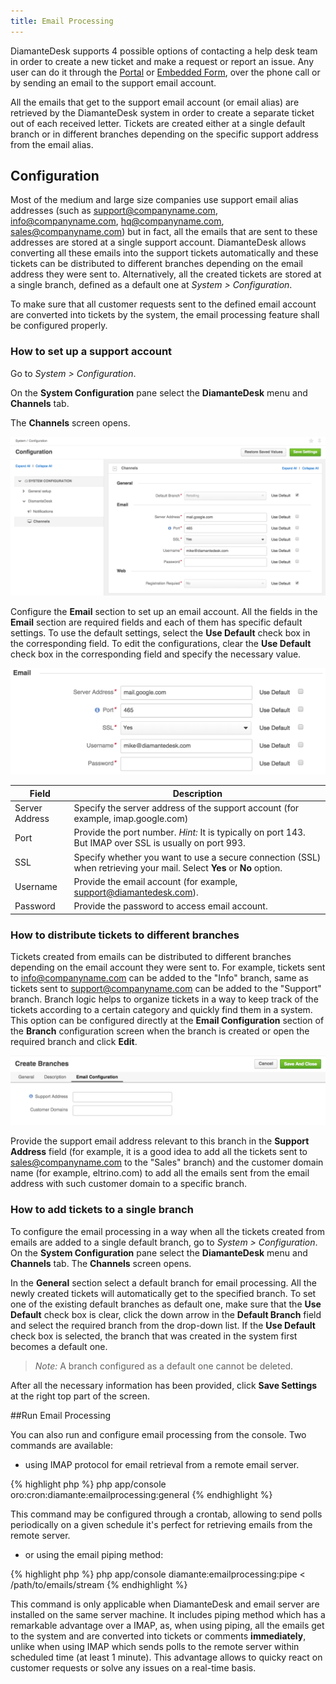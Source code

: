 ```yaml
---
title: Email Processing
---
```


DiamanteDesk supports 4 possible options of contacting a help desk team in order to create a new ticket and make a request or report an issue. Any user can do it through the [Portal](portal.html) or [Embedded Form](embedded-form.html), over the phone call or by sending an email to the support email account.

All the emails that get to the support email account (or email alias) are retrieved by the DiamanteDesk system in order to create a separate ticket out of each received letter. Tickets are created either at a single default branch or in different branches depending on the specific support address from the email alias. 

## Configuration

Most of the medium and large size companies use support email alias addresses (such as support@companyname.com, info@companyname.com, hq@companyname.com, sales@companyname.com) but in fact, all the emails that are sent to these addresses are stored at a single support account. DiamanteDesk allows converting all these emails into the support tickets automatically and these tickets can be distributed to different branches depending on the email address they were sent to. Alternatively, all the created tickets are stored at a single branch, defined as a default one at _System > Configuration_.

To make sure that all customer requests sent to the defined email account are converted into tickets by the system, the email processing feature shall be configured properly.

### How to set up a support account

Go to _System > Configuration_. 

On the **System Configuration** pane select the **DiamanteDesk** menu and **Channels** tab.

The **Channels** screen opens.

![Channels](img/channels.png)

Configure the **Email** section to set up an email account. All the fields in the **Email** section are required fields and each of them has specific default settings. To use the default settings, select the **Use Default** check box in the corresponding field. To edit the configurations, clear the **Use Default** check box in the corresponding field and specify the necessary value.

![Email](img/email.png)

Field  | Description
------------- | -------------
Server Address  | Specify the server address of the support account (for example, imap.google.com)
Port | Provide the port number. _Hint:_ It is typically on port 143. But IMAP over SSL is usually on port 993.
SSL | Specify whether you want to use a secure connection (SSL) when retrieving your mail. Select **Yes** or **No** option.
Username | Provide the email account (for example, support@diamantedesk.com).
Password | Provide the password to access email account.

### How to distribute tickets to different branches

Tickets created from emails can be distributed to different branches depending on the email account they were sent to. For example, tickets sent to info@companyname.com can be added to the "Info" branch, same as tickets sent to support@companyname.com can be added to the "Support" branch. Branch logic helps to organize tickets in a way to keep track of the tickets according to a certain category and quickly find them in a system. This option can be configured directly at the **Email Configuration** section of the **Branch** configuration screen when the branch is created or open the required branch and click **Edit**.

![Email](img/email_config.png)

Provide the support email address relevant to this branch in the **Support Address** field (for example, it is a good idea to add all the tickets sent to sales@companyname.com to the "Sales" branch) and the customer domain name (for example, eltrino.com) to add all the emails sent from the email address with such customer domain to a specific branch.

### How to add tickets to a single branch

To configure the email processing in a way when all the tickets created from emails are added to a single default branch, go to _System > Configuration_. On the **System Configuration** pane select the **DiamanteDesk** menu and **Channels** tab. The **Channels** screen opens.

In the **General** section select a default branch for email processing. All the newly created tickets will automatically get to the specified branch.
To set one of the existing default branches as default one, make sure that the **Use Default** check box is clear, click the down arrow in the **Default Branch** field and select the required branch from the drop-down list. If the **Use Default** check box is selected, the branch that was created in the system first becomes a default one.

> _Note:_  A branch configured as a default one cannot be deleted.

After all the necessary information has been provided, click **Save Settings** at the right top part of the screen.

##Run Email Processing

You can also run and configure email processing from the console. Two commands are available:

* using IMAP protocol for email retrieval from a remote email server.

{% highlight php %}
php app/console oro:cron:diamante:emailprocessing:general
{% endhighlight %}

This command may be configured through a crontab, allowing to send polls periodically on a given schedule it's perfect for retrieving emails from the remote server.

* or using the email piping method:

{% highlight php %}
php app/console diamante:emailprocessing:pipe <  /path/to/emails/stream
{% endhighlight %}

This command is only applicable when DiamanteDesk and email server are installed on the same server machine. It includes piping method which has a remarkable advantage over a IMAP, as,  when using piping, all the emails get to the system and are converted into tickets or comments **immediately**, unlike when using IMAP which sends polls to the remote server within scheduled time (at least 1 minute). This advantage allows to quicky react on customer requests or solve any issues on a real-time basis.